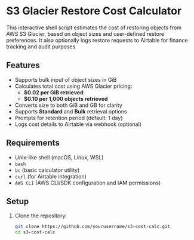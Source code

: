 # S3 Glacier Restore Cost Calculator

This interactive shell script estimates the cost of restoring objects from AWS S3 Glacier, based on object sizes and user-defined restore preferences. It also optionally logs restore requests to Airtable for finance tracking and audit purposes.

## Features

- Supports bulk input of object sizes in GiB
- Calculates total cost using AWS Glacier pricing:
  - **$0.02 per GiB retrieved**
  - **$0.10 per 1,000 objects retrieved**
- Converts size to both GiB and GB for clarity
- Supports **Standard** and **Bulk** retrieval options
- Prompts for retention period (default: 1 day)
- Logs cost details to Airtable via webhook (optional)

## Requirements

- Unix-like shell (macOS, Linux, WSL)
- `bash`
- `bc` (basic calculator utility)
- `curl` (for Airtable integration)
- `AWS CLI` (AWS CLI/SDK configuration and IAM permissions)

## Setup

1. Clone the repository:
   ```bash
   git clone https://github.com/yourusername/s3-cost-calc.git
   cd s3-cost-calc
